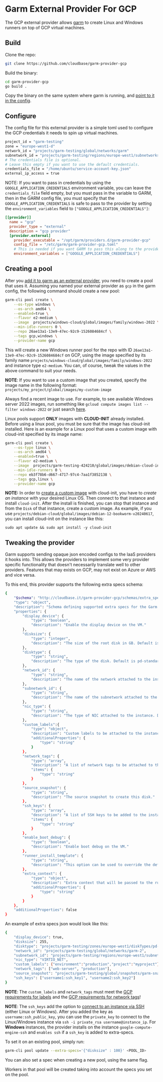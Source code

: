 # Garm External Provider For GCP

The GCP external provider allows [garm](https://github.com/cloudbase/garm) to create Linux and Windows runners on top of GCP virtual machines.

## Build

Clone the repo:

```bash
git clone https://github.com/cloudbase/garm-provider-gcp
```

Build the binary:

```bash
cd garm-provider-gcp
go build .
```

Copy the binary on the same system where garm is running, and [point to it in the config](https://github.com/cloudbase/garm/blob/main/doc/providers.md#the-external-provider).

## Configure

The config file for this external provider is a simple toml used to configure the GCP credentials it needs to spin up virtual machines.

```bash
project_id = "garm-testing"
zone = "europe-west1-d"
network_id = "projects/garm-testing/global/networks/garm"
subnetwork_id = "projects/garm-testing/regions/europe-west1/subnetworks/garm"
# The credentials file is optional.
# Leave this empty if you want to use the default credentials.
credentials_file = "/home/ubuntu/service-account-key.json"
external_ip_access = true
```

NOTE: If you want to pass in credentials by using the `GOOGLE_APPLICATION_CREDENTIALS` environment variable, you can leave the `credentials_file` field empty, but you must pass in the variable to GARM, then in the GARM config file, you must specify that the `GOOGLE_APPLICATION_CREDENTIALS` is safe to pass to the provider by setting the `environment_variables` field to `["GOOGLE_APPLICATION_CREDENTIALS"]`:

```toml
[[provider]]
  name = "gcp"
  provider_type = "external"
  description = "gcp provider"
  [provider.external]
    provider_executable = "/opt/garm/providers.d/garm-provider-gcp"
    config_file = "/etc/garm/garm-provider-gcp.toml"
    # This is needed if you want GARM to pass this along to the provider.
    environment_variables = ["GOOGLE_APPLICATION_CREDENTIALS"]
```

## Creating a pool

After you [add it to garm as an external provider](https://github.com/cloudbase/garm/blob/main/doc/providers.md#the-external-provider), you need to create a pool that uses it. Assuming you named your external provider as ```gcp``` in the garm config, the following command should create a new pool:

```bash
garm-cli pool create \
    --os-type windows \
    --os-arch amd64 \
    --enabled=true \
    --flavor e2-medium \
    --image  projects/windows-cloud/global/images/family/windows-2022 \
    --min-idle-runners 0 \
    --repo 26ae13a1-13e9-47ec-92c9-1526084684cf \
    --tags gcp,windows \
    --provider-name gcp
```

This will create a new Windows runner pool for the repo with ID `26ae13a1-13e9-47ec-92c9-1526084684cf` on GCP, using the image specified by its family name `projects/windows-cloud/global/images/family/windows-2022` and instance type `e2-medium`. You can, of course, tweak the values in the above command to suit your needs.

**NOTE**: If you want to use a custom image that you created, specify the image name in the following format: `projects/my_project/global/images/my-custom-image`

Always find a recent image to use. For example, to see available Windows server 2022 images, run something like `gcloud compute images list --filter windows-2022` or just search [here](https://console.cloud.google.com/compute/images).

Linux pools support **ONLY** images with **CLOUD-INIT** already installed. Before using a linux pool, you must be sure that the image has cloud-init installed. Here is an example for a Linux pool that uses a custom image with cloud-init specified by its image name:

```bash
garm-cli pool create \
    --os-type linux \
    --os-arch amd64 \
    --enabled=true \
    --flavor e2-medium \
    --image  projects/garm-testing-424210/global/images/debian-cloud-init \
    --min-idle-runners 0 \
    --repo eb3f78b6-d667-4717-97c4-7aa1f3852138 \
    --tags gcp,linux \
    --provider-name gcp
```

**NOTE:** In order to [create a custom image](https://cloud.google.com/compute/docs/images/create-custom#create_image) with cloud-init, you have to *create an instance* with your desired Linux OS. Then connect to that instance and install `cloud-init`. After the install is finished, you can stop that instance and from the `Disk` of that instance, create a custom image. As example, if you use `projects/debian-cloud/global/images/debian-12-bookworm-v20240617`, you can install cloud-init on the instance like this:

```
sudo apt update && sudo apt install -y cloud-init
```

## Tweaking the provider

Garm supports sending opaque json encoded configs to the IaaS providers it hooks into. This allows the providers to implement some very provider specific functionality that doesn't necessarily translate well to other providers. Features that may exists on GCP, may not exist on Azure or AWS and vice versa.

To this end, this provider supports the following extra specs schema:

```bash
{
    "$schema": "http://cloudbase.it/garm-provider-gcp/schemas/extra_specs#",
    "type": "object",
    "description": "Schema defining supported extra specs for the Garm GCP Provider",
    "properties": {
        "display_device": {
            "type": "boolean",
            "description": "Enable the display device on the VM."
        },
        "disksize": {
            "type": "integer",
            "description": "The size of the root disk in GB. Default is 127 GB."
        },
        "disktype": {
            "type": "string",
            "description": "The type of the disk. Default is pd-standard."
        },
        "network_id": {
            "type": "string",
            "description": "The name of the network attached to the instance."
        },
        "subnetwork_id": {
            "type": "string",
            "description": "The name of the subnetwork attached to the instance."
        },
        "nic_type": {
            "type": "string",
            "description": "The type of NIC attached to the instance. Default is VIRTIO_NET."
        },
        "custom_labels":{
            "type": "object",
            "description": "Custom labels to be attached to the instance. Each label is a key-value pair where both key and value are strings.",
            "additionalProperties": {
                "type": "string"
            }
        },
        "network_tags": {
            "type": "array",
            "description": "A list of network tags to be attached to the instance.",
            "items": {
                "type": "string"
            }
        },
        "source_snapshot": {
            "type": "string",
            "description": "The source snapshot to create this disk."
        },
        "ssh_keys": {
            "type": "array",
            "description": "A list of SSH keys to be added to the instance. The format is USERNAME:SSH_KEY",
            "items": {
                "type": "string"
            }
        },
        "enable_boot_debug": {
            "type": "boolean",
            "description": "Enable boot debug on the VM."
        },
        "runner_install_template": {
            "type": "string",
            "description": "This option can be used to override the default runner install template. If used, the caller is responsible for the correctness of the template as well as the suitability of the template for the target OS. Use the extra_context extra spec if your template has variables in it that need to be expanded."
        },
        "extra_context": {
            "type": "object",
            "description": "Extra context that will be passed to the runner_install_template.",
            "additionalProperties": {
                "type": "string"
            }
        }
    },
    "additionalProperties": false
}
```

An example of extra specs json would look like this:

```bash
{
    "display_device": true,
    "disksize": 255,
    "disktype": "projects/garm-testing/zones/europe-west1/diskTypes/pd-ssd",
    "network_id": "projects/garm-testing/global/networks/garm-2",
    "subnetwork_id": "projects/garm-testing/regions/europe-west1/subnetworks/garm",
    "nic_type": "VIRTIO_NET",
    "custom_labels": {"environment":"production","project":"myproject"},
    "network_tags": ["web-server", "production"],
    "source_snapshot": "projects/garm-testing/global/snapshots/garm-snapshot",
    "ssh_keys": ["username1:ssh_key1", "username2:ssh_key2"]
}
```

**NOTE**: The `custom_labels` and `network_tags` must meet the [GCP requirements for labels](https://cloud.google.com/compute/docs/labeling-resources#requirements) and the [GCP requirements for network tags](https://cloud.google.com/vpc/docs/add-remove-network-tags#restrictions)!

**NOTE**: The `ssh_keys` add the option to [connect to an instance via SSH](https://cloud.google.com/compute/docs/instances/ssh) (either Linux or Windows). After you added the key as `username:ssh_public_key`, you can use the `private_key` to connect to the Linux/Windows instance via `ssh -i private_rsa username@instance_ip`. For **Windows** instances, the provider installs on the instance `google-compute-engine-ssh` and `enables ssh` if a `ssh_key` is added to extra-specs.

To set it on an existing pool, simply run:

```bash
garm-cli pool update --extra-specs='{"disksize" : 100}' <POOL_ID>
```

You can also set a spec when creating a new pool, using the same flag.

Workers in that pool will be created taking into account the specs you set on the pool.
